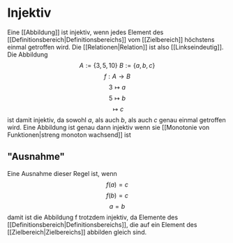 # Injektiv
Eine [[Abbildung]] ist injektiv, wenn jedes Element des [[Definitionsbereich|Definitionsbereichs]] vom [[Zielbereich]] höchstens einmal getroffen wird. Die [[Relationen|Relation]] ist also [[Linkseindeutig]].
Die Abbildung
$$A:=\{3,5,10\}\ B:=\{a,b,c\}$$
$$f:A\rightarrow B$$
$$3\mapsto a$$
$$5\mapsto b$$
$$\mapsto c$$
ist damit injektiv, da sowohl $a$, als auch $b$, als auch $c$ genau einmal getroffen wird.
Eine Abbildung ist genau dann injektiv wenn sie [[Monotonie von Funktionen|streng monoton wachsend]] ist
## "Ausnahme"
Eine Ausnahme dieser Regel ist, wenn 
$$f(a)=c$$
$$f(b)=c$$
$$a=b$$
damit ist die Abbildung f trotzdem injektiv, da Elemente des [[Definitionsbereich|Definitionsbereichs]], die auf ein Element des [[Zielbereich|Zielbereichs]] abbilden gleich sind.